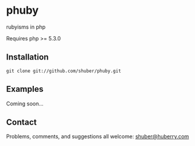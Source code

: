 # phuby

rubyisms in php

Requires php >= 5.3.0


## Installation

	git clone git://github.com/shuber/phuby.git


## Examples

Coming soon...


## Contact

Problems, comments, and suggestions all welcome: [shuber@huberry.com](mailto:shuber@huberry.com)
